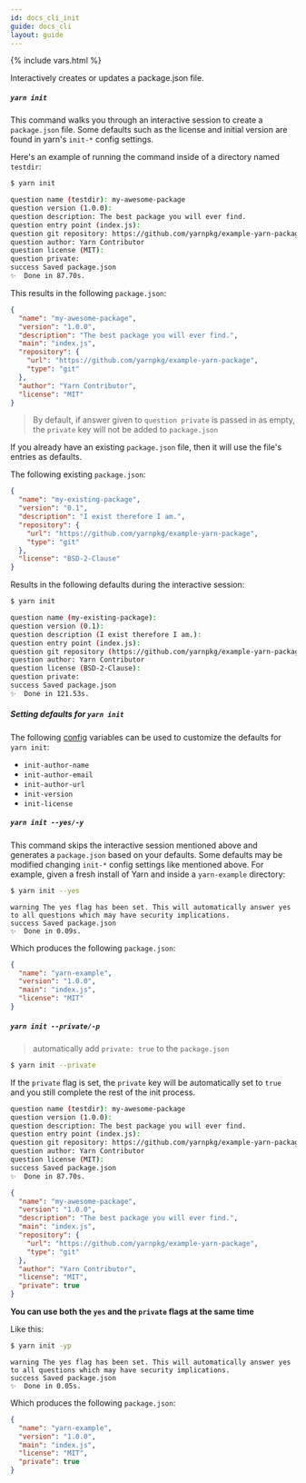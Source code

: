 ```yaml
---
id: docs_cli_init
guide: docs_cli
layout: guide
---
```


{% include vars.html %}

<p class="lead">Interactively creates or updates a package.json file.</p>

##### `yarn init` <a class="toc" id="toc-yarn-init" href="#toc-yarn-init"></a>

This command walks you through an interactive session to create a
`package.json` file. Some defaults such as the license and initial version are
found in yarn's `init-*` config settings.

Here's an example of running the command inside of a directory named `testdir`:

```sh
$ yarn init
```

```sh
question name (testdir): my-awesome-package
question version (1.0.0):
question description: The best package you will ever find.
question entry point (index.js):
question git repository: https://github.com/yarnpkg/example-yarn-package
question author: Yarn Contributor
question license (MIT):
question private:
success Saved package.json
✨  Done in 87.70s.
```

This results in the following `package.json`:

```json
{
  "name": "my-awesome-package",
  "version": "1.0.0",
  "description": "The best package you will ever find.",
  "main": "index.js",
  "repository": {
    "url": "https://github.com/yarnpkg/example-yarn-package",
    "type": "git"
  },
  "author": "Yarn Contributor",
  "license": "MIT"
}
```

> By default, if answer given to `question private` is passed in as empty, the `private` key will not be added to `package.json`

If you already have an existing `package.json` file, then it will use the
file's entries as defaults.

The following existing `package.json`:

```json
{
  "name": "my-existing-package",
  "version": "0.1",
  "description": "I exist therefore I am.",
  "repository": {
    "url": "https://github.com/yarnpkg/example-yarn-package",
    "type": "git"
  },
  "license": "BSD-2-Clause"
}
```

Results in the following defaults during the interactive session:

```sh
$ yarn init
```

```sh
question name (my-existing-package):
question version (0.1):
question description (I exist therefore I am.):
question entry point (index.js):
question git repository (https://github.com/yarnpkg/example-yarn-package):
question author: Yarn Contributor
question license (BSD-2-Clause):
question private:
success Saved package.json
✨  Done in 121.53s.
```

##### Setting defaults for `yarn init` <a class="toc" id="toc-setting-defaults-for-yarn-init" href="#toc-setting-defaults-for-yarn-init"></a>

The following [config]({{url_base}}/docs/cli/config) variables can be used to
customize the defaults for `yarn init`:

- `init-author-name`
- `init-author-email`
- `init-author-url`
- `init-version`
- `init-license`
  <!--- `init-private` waiting for https://github.com/yarnpkg/yarn/pull/4377 -->

##### `yarn init --yes/-y` <a class="toc" id="toc-yarn-init-yes-y" href="#toc-yarn-init-yes-y"></a>

This command skips the interactive session mentioned above and generates a
`package.json` based on your defaults. Some defaults may be modified changing
`init-*` config settings like mentioned above. For example, given a fresh
install of Yarn and inside a `yarn-example` directory:

```sh
$ yarn init --yes
```

```
warning The yes flag has been set. This will automatically answer yes to all questions which may have security implications.
success Saved package.json
✨  Done in 0.09s.
```

Which produces the following `package.json`:

```json
{
  "name": "yarn-example",
  "version": "1.0.0",
  "main": "index.js",
  "license": "MIT"
}
```

##### `yarn init --private/-p` <a class="toc" id="toc-yarn-init-private-p" href="#toc-yarn-init-private-p"></a>

> automatically add `private: true` to the `package.json`

```sh
$ yarn init --private
```

If the `private` flag is set, the `private` key will be automatically set to `true` and you still complete the rest of the init process.

```sh
question name (testdir): my-awesome-package
question version (1.0.0):
question description: The best package you will ever find.
question entry point (index.js):
question git repository: https://github.com/yarnpkg/example-yarn-package
question author: Yarn Contributor
question license (MIT):
success Saved package.json
✨  Done in 87.70s.
```

```json
{
  "name": "my-awesome-package",
  "version": "1.0.0",
  "description": "The best package you will ever find.",
  "main": "index.js",
  "repository": {
    "url": "https://github.com/yarnpkg/example-yarn-package",
    "type": "git"
  },
  "author": "Yarn Contributor",
  "license": "MIT",
  "private": true
}
```

**You can use both the `yes` and the `private` flags at the same time**

Like this:

```sh
$ yarn init -yp
```

```
warning The yes flag has been set. This will automatically answer yes to all questions which may have security implications.
success Saved package.json
✨  Done in 0.05s.
```

Which produces the following `package.json`:

```json
{
  "name": "yarn-example",
  "version": "1.0.0",
  "main": "index.js",
  "license": "MIT",
  "private": true
}
```
